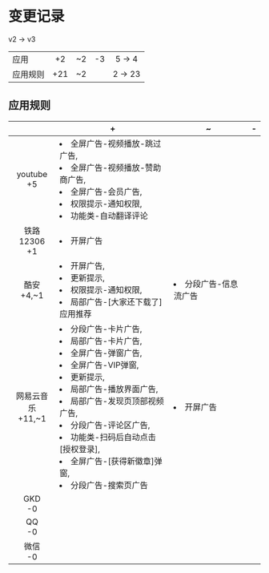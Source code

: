 # 变更记录

v2 -> v3

||||||
|-|:-:|:-:|:-:|:-:|
|应用|+2|~2|-3|5 -> 4|
|应用规则|+21|~2||2 -> 23|

## 应用规则

||+|~|-|
|:-:|-|-|-|
|youtube<br>+5|<li>全屏广告-视频播放-跳过广告,<li>全屏广告-视频播放-赞助商广告,<li>全屏广告-会员广告,<li>权限提示-通知权限,<li>功能类-自动翻译评论|||
|铁路12306<br>+1|<li>开屏广告|||
|酷安<br>+4,~1|<li>开屏广告,<li>更新提示,<li>权限提示-通知权限,<li>局部广告-[大家还下载了]应用推荐|<li>分段广告-信息流广告||
|网易云音乐<br>+11,~1|<li>分段广告-卡片广告,<li>局部广告-卡片广告,<li>全屏广告-弹窗广告,<li>全屏广告-VIP弹窗,<li>更新提示,<li>局部广告-播放界面广告,<li>局部广告-发现页顶部视频广告,<li>分段广告-评论区广告,<li>功能类-扫码后自动点击[授权登录],<li>全屏广告-[获得新徽章]弹窗,<li>分段广告-搜索页广告|<li>开屏广告||
|GKD<br>-0||||
|QQ<br>-0||||
|微信<br>-0||||
